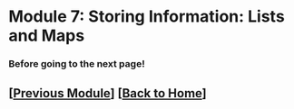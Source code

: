 # Module 7: Storing Information: Lists and Maps


### Before going to the next page!


## \[[Previous Module](./module6.md)\] \[[Back to Home](../index.md)\]
